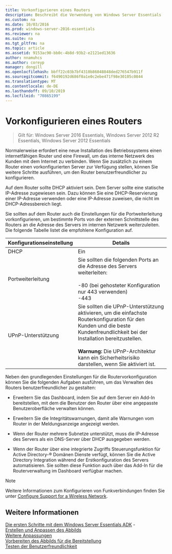 ```yaml
---
title: Vorkonfigurieren eines Routers
description: Beschreibt die Verwendung von Windows Server Essentials
ms.custom: na
ms.date: 10/03/2016
ms.prod: windows-server-2016-essentials
ms.reviewer: na
ms.suite: na
ms.tgt_pltfrm: na
ms.topic: article
ms.assetid: 9153ac90-bb0c-4b8d-93b2-e2121ed13636
author: nnamuhcs
ms.author: coreyp
manager: dongill
ms.openlocfilehash: bbff22c03b7bf4310b86048848ded276547b911f
ms.sourcegitcommit: f6490192d686f0a1e0c2ebe471f98e30105c0844
ms.translationtype: MT
ms.contentlocale: de-DE
ms.lasthandoff: 09/10/2019
ms.locfileid: "70865199"
---
```

# <a name="preconfiguring-a-router"></a>Vorkonfigurieren eines Routers

>Gilt für: Windows Server 2016 Essentials, Windows Server 2012 R2 Essentials, Windows Server 2012 Essentials

Normalerweise erfordert eine neue Installation des Betriebssystems einen internetfähigen Router und eine Firewall, um das interne Netzwerk des Kunden mit dem Internet zu verbinden. Wenn Sie zusätzlich zu einem Router einen vorkonfigurierten Server zur Verfügung stellen, können Sie weitere Schritte ausführen, um den Router benutzerfreundlicher zu konfigurieren.  
  
 Auf dem Router sollte DHCP aktiviert sein. Dem Server sollte eine statische IP-Adresse zugewiesen sein. Dazu können Sie eine DHCP-Reservierung einer IP-Adresse verwenden oder eine IP-Adresse zuweisen, die nicht im DHCP-Adressbereich liegt.  
  
 Sie sollten auf dem Router auch die Einstellungen für die Portweiterleitung vorkonfigurieren, um bestimmte Ports von der externen Schnittstelle des Routers an die Adresse des Servers im internen Netzwerk weiterzuleiten. Die folgende Tabelle listet die empfohlene Konfiguration auf.  
  
|Konfigurationseinstellung|Details|  
|---------------------------|-------------|  
|DHCP|Ein|  
|Portweiterleitung|Sie sollten die folgenden Ports an die Adresse des Servers weiterleiten:<br /><br /> -80 (bei gehosteter Konfiguration nur 443 verwenden)<br />-443|  
|UPnP-Unterstützung|Sie sollten die UPnP-Unterstützung aktivieren, um die einfachste Routerkonfiguration für den Kunden und die beste Kundenfreundlichkeit bei der Installation bereitzustellen.<br /><br /> **Warnung:** Die UPnP-Architektur kann ein Sicherheitsrisiko darstellen, wenn Sie aktiviert ist.|  
  
 Neben den grundlegenden Einstellungen für die Routervorkonfiguration können Sie die folgenden Aufgaben ausführen, um das Verwalten des Routers benutzerfreundlicher zu gestalten:  
  
-   Erweitern Sie das Dashboard, indem Sie auf dem Server ein Add-In bereitstellen, mit dem die Benutzer den Router über eine angepasste Benutzeroberfläche verwalten können.  
  
-   Erweitern Sie die Integritätswarnungen, damit alle Warnungen vom Router in der Meldungsanzeige angezeigt werden.  
  
-   Wenn der Router mehrere Subnetze unterstützt, muss die IP-Adresse des Servers als ein DNS-Server über DHCP ausgegeben werden.  
  
-   Wenn der Router über eine integrierte Zugriffs Steuerungsfunktion für Active Directory-® Domänen Dienste verfügt, können Sie die Active Directory Integration während der Erstkonfiguration des Servers automatisieren. Sie sollten diese Funktion auch über das Add-In für die Routerverwaltung im Dashboard verfügbar machen.  
  
> [!NOTE]
>  Weitere Informationen zum Konfigurieren von Funkverbindungen finden Sie unter [Configure Support for a Wireless Network](Configure-Support-for-a-Wireless-Network.md).  
  
## <a name="see-also"></a>Weitere Informationen  
 [Die ersten Schritte mit dem Windows Server Essentials ADK](Getting-Started-with-the-Windows-Server-Essentials-ADK.md) -   
 [Erstellen und Anpassen des Abbilds](Creating-and-Customizing-the-Image.md)   
 [Weitere Anpassungen](Additional-Customizations.md)   
 [Vorbereiten des Abbilds für die Bereitstellung](Preparing-the-Image-for-Deployment.md)   
 [Testen der Benutzerfreundlichkeit](Testing-the-Customer-Experience.md)
